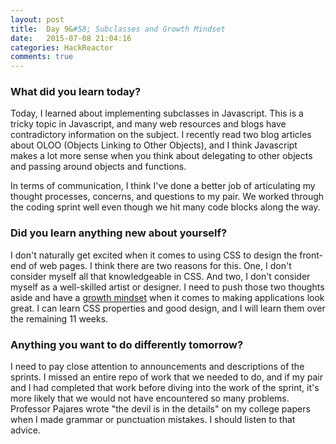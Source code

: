 ```yaml
---
layout: post
title:  Day 9&#58; Subclasses and Growth Mindset
date:   2015-07-08 21:04:16
categories: HackReactor
comments: true
---
```


### What did you learn today?

Today, I learned about implementing subclasses in Javascript. This is a tricky topic in Javascript, and many web resources and blogs have contradictory information on the subject. I recently read two blog articles about OLOO (Objects Linking to Other Objects), and I think Javascript makes a lot more sense when you think about delegating to other objects and passing around objects and functions.

In terms of communication, I think I've done a better job of articulating my thought processes, concerns, and questions to my pair. We worked through the coding sprint well even though we hit many code blocks along the way.

### Did you learn anything new about yourself?

I don't naturally get excited when it comes to using CSS to design the front-end of web pages. I think there are two reasons for this. One, I don't consider myself all that knowledgeable in CSS. And two, I don't consider myself as a well-skilled artist or designer. I need to push those two thoughts aside and have a [growth mindset](https://en.wikipedia.org/wiki/Carol_Dweck) when it comes to making applications look great. I can learn CSS properties and good design, and I will learn them over the remaining 11 weeks.

### Anything you want to do differently tomorrow?

I need to pay close attention to announcements and descriptions of the sprints. I missed an entire repo of work that we needed to do, and if my pair and I had completed that work before diving into the work of the sprint, it's more likely that we would not have encountered so many problems. Professor Pajares wrote "the devil is in the details" on my college papers when I made grammar or punctuation mistakes. I should listen to that advice.
